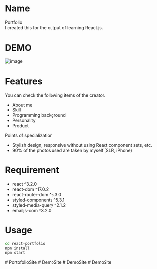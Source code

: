 # Name

Portfolio<br />
I created this for the output of learning React.js.

# DEMO

![image](https://user-images.githubusercontent.com/69178368/135376462-bdc33cc3-ac46-450e-9883-7347e4c8245e.png)

# Features

You can check the following items of the creator.
* About me
* Skill
* Programming background
* Personality
* Product

Points of specialization
* Stylish design, responsive without using React component sets, etc.
* 90% of the photos used are taken by myself (SLR, iPhone)

# Requirement

* react ^3.2.0
* react-dom ^17.0.2
* react-router-dom ^5.3.0
* styled-components ^5.3.1
* styled-media-query ^2.1.2
* emailjs-com ^3.2.0

# Usage

```bash
cd react-portfolio
npm install
npm start
```
#   P o r t o f o l i o S i t e  
 #   D e m o S i t e  
 #   D e m o S i t e  
 #   D e m o S i t e  
 